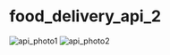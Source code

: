 # food_delivery_api_2
![api_photo1](https://github.com/murshidalam7474/food_delivery_api_2/assets/83682620/fea48004-21bc-41d5-95fe-ecb6e885b759)
![api_photo2](https://github.com/murshidalam7474/food_delivery_api_2/assets/83682620/b4f42f6d-f855-46e2-a381-7ba9fbc20701)
